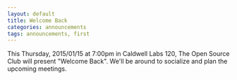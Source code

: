 ```yaml
---
layout: default
title: Welcome Back
categories: announcements
tags: announcements, first
---
```

This Thursday, 2015/01/15 at 7:00pm in Caldwell Labs 120, The Open Source Club will present "Welcome Back". We'll be around to socialize and plan the upcoming meetings.
